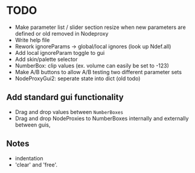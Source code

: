 # TODO

- Make parameter list / slider section resize when new parameters are defined or old removed in Nodeproxy
- Write help file
- Rework ignoreParams -> global/local ignores (look up Ndef.all)
- Add local ignoreParam toggle to gui
- Add skin/palette selector
- NumberBox: clip values (ex. volume can easily be set to -123)
- Make A/B buttons to allow A/B testing two different parameter sets
- NodeProxyGui2: seperate state into dict (old todo)

## Add standard gui functionality

* Drag and drop values between `NumberBoxes`
* Drag and drop NodeProxies to NumberBoxes internally and externally between guis,

## Notes

* indentation
* 'clear' and 'free'.
